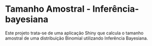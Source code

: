 # Tamanho Amostral - Inferência-bayesiana
Este projeto trata-se de uma aplicação Shiny que calcula o tamanho amostral de uma distribuição Binomial utilizando Inferência Bayesiana.
